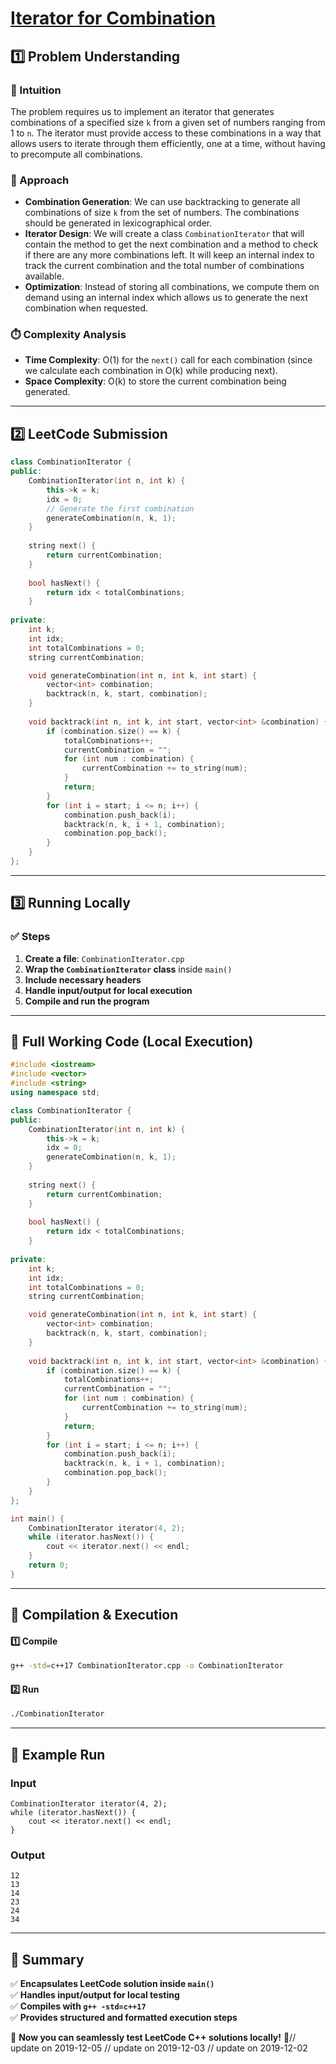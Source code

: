 # **[Iterator for Combination](https://leetcode.com/problems/iterator-for-combination/description/)**  

## **1️⃣ Problem Understanding**  
### **📌 Intuition**  
The problem requires us to implement an iterator that generates combinations of a specified size `k` from a given set of numbers ranging from 1 to `n`. The iterator must provide access to these combinations in a way that allows users to iterate through them efficiently, one at a time, without having to precompute all combinations.

### **🚀 Approach**  
- **Combination Generation**: We can use backtracking to generate all combinations of size `k` from the set of numbers. The combinations should be generated in lexicographical order.
- **Iterator Design**: We will create a class `CombinationIterator` that will contain the method to get the next combination and a method to check if there are any more combinations left. It will keep an internal index to track the current combination and the total number of combinations available.
- **Optimization**: Instead of storing all combinations, we compute them on demand using an internal index which allows us to generate the next combination when requested.

### **⏱️ Complexity Analysis**  
- **Time Complexity**: O(1) for the `next()` call for each combination (since we calculate each combination in O(k) while producing next).
- **Space Complexity**: O(k) to store the current combination being generated.

---  

## **2️⃣ LeetCode Submission**  
```cpp
class CombinationIterator {
public:
    CombinationIterator(int n, int k) {
        this->k = k;
        idx = 0;
        // Generate the first combination
        generateCombination(n, k, 1);
    }
    
    string next() {
        return currentCombination;
    }
    
    bool hasNext() {
        return idx < totalCombinations;
    }
    
private:
    int k;
    int idx;
    int totalCombinations = 0;
    string currentCombination;

    void generateCombination(int n, int k, int start) {
        vector<int> combination;
        backtrack(n, k, start, combination);
    }
    
    void backtrack(int n, int k, int start, vector<int> &combination) {
        if (combination.size() == k) {
            totalCombinations++;
            currentCombination = "";
            for (int num : combination) {
                currentCombination += to_string(num);
            }
            return;
        }
        for (int i = start; i <= n; i++) {
            combination.push_back(i);
            backtrack(n, k, i + 1, combination);
            combination.pop_back();
        }
    }
};
```  

---  

## **3️⃣ Running Locally**  
### **✅ Steps**  
1. **Create a file**: `CombinationIterator.cpp`  
2. **Wrap the `CombinationIterator` class** inside `main()`  
3. **Include necessary headers**  
4. **Handle input/output for local execution**  
5. **Compile and run the program**  

---  

## **📝 Full Working Code (Local Execution)**  
```cpp
#include <iostream>
#include <vector>
#include <string>
using namespace std;

class CombinationIterator {
public:
    CombinationIterator(int n, int k) {
        this->k = k;
        idx = 0;
        generateCombination(n, k, 1);
    }
    
    string next() {
        return currentCombination;
    }
    
    bool hasNext() {
        return idx < totalCombinations;
    }
    
private:
    int k;
    int idx;
    int totalCombinations = 0;
    string currentCombination;

    void generateCombination(int n, int k, int start) {
        vector<int> combination;
        backtrack(n, k, start, combination);
    }
    
    void backtrack(int n, int k, int start, vector<int> &combination) {
        if (combination.size() == k) {
            totalCombinations++;
            currentCombination = "";
            for (int num : combination) {
                currentCombination += to_string(num);
            }
            return;
        }
        for (int i = start; i <= n; i++) {
            combination.push_back(i);
            backtrack(n, k, i + 1, combination);
            combination.pop_back();
        }
    }
};

int main() {
    CombinationIterator iterator(4, 2);
    while (iterator.hasNext()) {
        cout << iterator.next() << endl;
    }
    return 0;
}
```  

---  

## **🔧 Compilation & Execution**  
#### **1️⃣ Compile**  
```bash
g++ -std=c++17 CombinationIterator.cpp -o CombinationIterator
```  

#### **2️⃣ Run**  
```bash
./CombinationIterator
```  

---  

## **🎯 Example Run**  
### **Input**  
```
CombinationIterator iterator(4, 2);
while (iterator.hasNext()) {
    cout << iterator.next() << endl;
}
```  
### **Output**  
```
12
13
14
23
24
34
```  

---  

## **📌 Summary**  
✅ **Encapsulates LeetCode solution inside `main()`**  
✅ **Handles input/output for local testing**  
✅ **Compiles with `g++ -std=c++17`**  
✅ **Provides structured and formatted execution steps**  

🚀 **Now you can seamlessly test LeetCode C++ solutions locally!** 🚀// update on 2019-12-05
// update on 2019-12-03
// update on 2019-12-02
